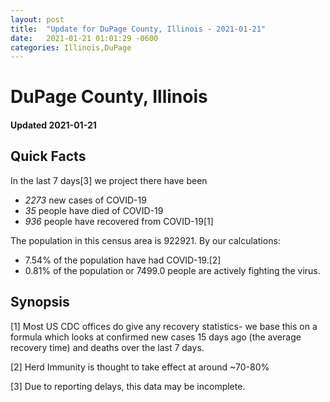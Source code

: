 ```yaml
---
layout: post
title:  "Update for DuPage County, Illinois - 2021-01-21"
date:   2021-01-21 01:01:29 -0600
categories: Illinois,DuPage
---
```


# DuPage County, Illinois
#### Updated 2021-01-21

## Quick Facts

In the last 7 days[3] we project there have been
- *2273* new cases of COVID-19
- *35* people have died of COVID-19
- *936* people have recovered from COVID-19[1]

The population in this census area is 922921. By our calculations:
- 7.54% of the population have had COVID-19.[2]
- 0.81% of the population or 7499.0 people are actively fighting the virus.

## Synopsis




[1] Most US CDC offices do give any recovery statistics- we base this on a formula which looks at confirmed new cases
15 days ago (the average recovery time) and deaths over the last 7 days.

[2] Herd Immunity is thought to take effect at around ~70-80%

[3] Due to reporting delays, this data may be incomplete.
 
    